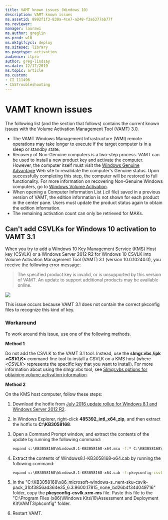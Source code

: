 ```yaml
---
title: VAMT known issues (Windows 10)
description: VAMT known issues
ms.assetid: 8992f1f3-830a-4ce7-a248-f3a6377ab77f
ms.reviewer: 
manager: laurawi
ms.author: greglin
ms.prod: w10
ms.mktglfcycl: deploy
ms.sitesec: library
ms.pagetype: activation
audience: itpro
author: greg-lindsay
ms.date: 12/17/2019
ms.topic: article
ms.custom: 
- CI 111496
- CSSTroubleshooting
---
```


# VAMT known issues

The following list (and the section that follows) contains the current known issues with the Volume Activation Management Tool (VAMT) 3.0.

- The VAMT Windows Management Infrastructure (WMI) remote operations may take longer to execute if the target computer is in a sleep or standby state.
- Recovery of Non-Genuine computers is a two-step process. VAMT can be used to install a new product key and activate the computer. However, the computer itself must visit the [Windows Genuine Advantage](https://go.microsoft.com/fwlink/p/?linkid=182914) Web site to revalidate the computer's Genuine status. Upon successfully completing this step, the computer will be restored to full functionality. For more information on recovering Non-Genuine Windows computers, go to [Windows Volume Activation](https://go.microsoft.com/fwlink/p/?linkid=184668).
- When opening a Computer Information List (.cil file) saved in a previous version of VAMT, the edition information is not shown for each product in the center pane. Users must update the product status again to obtain the edition information.
- The remaining activation count can only be retrieved for MAKs.
 
## Can't add CSVLKs for Windows 10 activation to VAMT 3.1

When you try to add a Windows 10 Key Management Service (KMS) Host key (CSVLK) or a Windows Server 2012 R2 for Windows 10 CSVLK into Volume Activation Management Tool (VAMT) 3.1 (version 10.0.10240.0), you receive the following error message:

> The specified product key is invalid, or is unsupported by this version of VAMT. An update to support additional products may be available online.

![](./111496-1.png)

This issue occurs because VAMT 3.1 does not contain the correct pkconfig files to recognize this kind of key.

### Workaround

To work around this issue, use one of the following methods.

**Method 1**

Do not add the CSVLK to the VAMT 3.1 tool. Instead, use the **slmgr.vbs /ipk \<*CSVLK*>** command-line tool to install a CSVLK on a KMS host (where \<*CSVLK*> represents the specific key that you want to install). For more information about using the slmgr.vbs tool, see [Slmgr.vbs options for obtaining volume activation information](https://docs.microsoft.com/windows-server/get-started/activation-slmgr-vbs-options).

**Method 2**

On the KMS host computer, follow these steps:

1. Download the hotfix from [July 2016 update rollup for Windows 8.1 and Windows Server 2012 R2](https://support.microsoft.com/help/3172614/).

1. In Windows Explorer, right-click **485392_intl_x64_zip**, and then extract the hotfix to **C:\KB3058168**.

1. Open a Command Prompt window, and extract the contents of the update by running the following command:

   ```cmd
   expand c:\KB3058168\Windows8.1-KB3058168-x64.msu -f:* C:\KB3058168\
   ```

1. Extract the contents of Windows8.1-KB3058168-x64.cab by running the following command:

   ```cmd
   expand c:\KB3058168\Windows8.1-KB3058168-x64.cab -f:pkeyconfig-csvlk.xrm-ms c:\KB3058168
   ```

1. In the "C:\KB3058168\x86_microsoft-windows-s..nent-sku-csvlk-pack_31bf3856ad364e35_6.3.9600.17815_none_bd26b4f34d049716\" folder, copy the **pkeyconfig-csvlk.xrm-ms** file. Paste this file to the "C:\Program Files (x86)\Windows Kits\10\Assessment and Deployment Kit\VAMT3\pkconfig" folder.

1. Restart VAMT.
